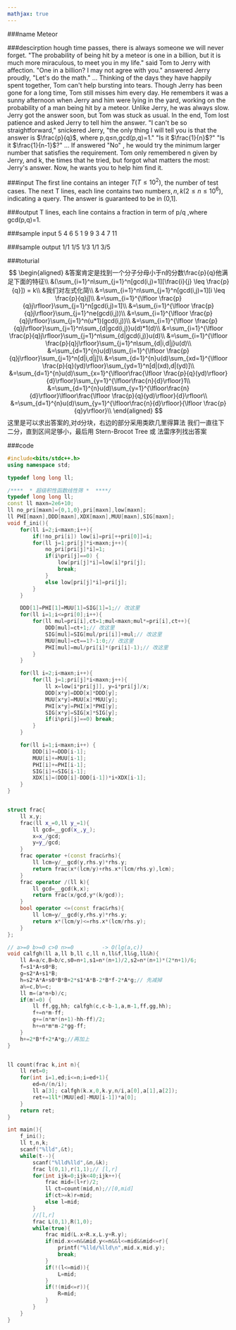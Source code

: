 ```yaml
---
mathjax: true
---
```


###name
Meteor

###descirption
hough time passes, there is always someone we will never forget.
"The probability of being hit by a meteor is one in a billion, but it is much more miraculous, to meet you in my life." said Tom to Jerry with affection.
"One in a billion? I may not agree with you." answered Jerry proudly, "Let's do the math."
...
Thinking of the days they have happily spent together, Tom can't help bursting into tears. Though Jerry has been gone for a long time, Tom still misses him every day. He remembers it was a sunny afternoon when Jerry and him were lying in the yard, working on the probability of a man being hit by a meteor.
Unlike Jerry, he was always slow. Jerry got the answer soon, but Tom was stuck as usual. In the end, Tom lost patience and asked Jerry to tell him the answer.
"I can't be so straightforward," snickered Jerry, "the only thing I will tell you is that the answer is $\frac{p}{q}$, where p,q≤n,gcd(p,q)=1."
"Is it $\frac{1}{n}$?"
"Is it $\frac{1}{n-1}$?"
...
If answered "No" , he would try the minimum larger number that satisfies the requirement.
Tom only remembered n given by Jerry, and k, the times that he tried, but forgot what matters the most: Jerry's answer. Now, he wants you to help him find it.

<!---more-->

###input
The first line contains an integer $T(T≤10^2)$, the number of test cases.
The next T lines, each line contains two number$s, n,k(2≤n≤10^6)$, indicating a query.
The answer is guaranteed to be in (0,1].

###output
T lines, each line contains a fraction in term of p/q ,where gcd(p,q)=1.

###sample input
5
4 6
5 1
9 9
3 4
7 11

###sample output
1/1
1/5
1/3
1/1
3/5

###toturial
$$
\begin{aligned}
&答案肯定是找到一个分子分母小于n的分数\frac{p}{q}他满足下面的特征\\
&(\sum_{i=1}^n\sum_{j=1}^n[gcd(i,j)=1][\frac{i}{j} \leq \frac{p}{q}]) = k\\
&我们对左式化简\\
&=\sum_{i=1}^n\sum_{j=1}^n[gcd(i,j)=1][i \leq \frac{p}{q}j]\\
&=\sum_{i=1}^{\lfloor \frac{p}{q}j\rfloor}\sum_{j=1}^n[gcd(i,j)=1]\\
&=\sum_{i=1}^{\lfloor \frac{p}{q}j\rfloor}\sum_{j=1}^ne(gcd(i,j))\\
&=\sum_{i=1}^{\lfloor \frac{p}{q}j\rfloor}\sum_{j=1}^n(u*1)(gcd(i,j))\\
&=\sum_{i=1}^{\lfloor \frac{p}{q}j\rfloor}\sum_{j=1}^n\sum_{d|gcd(i,j)}u(d)*1(d)\\
&=\sum_{i=1}^{\lfloor \frac{p}{q}j\rfloor}\sum_{j=1}^n\sum_{d|gcd(i,j)}u(d)\\
&=\sum_{i=1}^{\lfloor \frac{p}{q}j\rfloor}\sum_{j=1}^n\sum_{d|i,d|j}u(d)\\
&=\sum_{d=1}^{n}u(d)\sum_{i=1}^{\lfloor \frac{p}{q}j\rfloor}\sum_{j=1}^n[d|i,d|j]\\
&=\sum_{d=1}^{n}u(d)\sum_{xd=1}^{\lfloor \frac{p}{q}(yd)\rfloor}\sum_{yd=1}^n[d|(xd),d|(yd)]\\
&=\sum_{d=1}^{n}u(d)\sum_{x=1}^{\lfloor\frac{\lfloor \frac{p}{q}(yd)\rfloor}{d}\rfloor}\sum_{y=1}^{\lfloor\frac{n}{d}\rfloor}1\\
&=\sum_{d=1}^{n}u(d)\sum_{y=1}^{\lfloor\frac{n}{d}\rfloor}\lfloor\frac{\lfloor \frac{p}{q}(yd)\rfloor}{d}\rfloor\\
&=\sum_{d=1}^{n}u(d)\sum_{y=1}^{\lfloor\frac{n}{d}\rfloor}{\lfloor \frac{p}{q}y\rfloor}\\
\end{aligned}
$$
这里是可以求出答案的,对d分块，右边的部分采用类欧几里得算法
我们一直往下二分，直到区间足够小，最后用 Stern-Brocot Tree 或 法雷序列找出答案

###code
```cpp
#include<bits/stdc++.h>
using namespace std;

typedef long long ll;

/****  * 超级积性函数线性筛 *  ****/
typedef long long ll;
const ll maxn=2e6+10;
ll no_pri[maxn]={0,1,0},pri[maxn],low[maxn];
ll PHI[maxn],DDD[maxn],XDX[maxn],MUU[maxn],SIG[maxn];
void f_ini(){
    for(ll i=2;i<maxn;i++){
        if(!no_pri[i]) low[i]=pri[++pri[0]]=i;
        for(ll j=1;pri[j]*i<maxn;j++){
            no_pri[pri[j]*i]=1;
            if(i%pri[j]==0) {
                low[pri[j]*i]=low[i]*pri[j];
                break;
            }
            else low[pri[j]*i]=pri[j];
        }
    }

    DDD[1]=PHI[1]=MUU[1]=SIG[1]=1;// 改这里
    for(ll i=1;i<=pri[0];i++){
        for(ll mul=pri[i],ct=1;mul<maxn;mul*=pri[i],ct++){
            DDD[mul]=ct+1;// 改这里
            SIG[mul]=SIG[mul/pri[i]]+mul;// 改这里
            MUU[mul]=ct==1?-1:0;// 改这里
            PHI[mul]=mul/pri[i]*(pri[i]-1);// 改这里
        }
    }

    for(ll i=2;i<maxn;i++){
        for(ll j=1;pri[j]*i<maxn;j++){
            ll x=low[i*pri[j]], y=i*pri[j]/x;
            DDD[x*y]=DDD[x]*DDD[y];
            MUU[x*y]=MUU[x]*MUU[y];
            PHI[x*y]=PHI[x]*PHI[y];
            SIG[x*y]=SIG[x]*SIG[y];
            if(i%pri[j]==0) break;
        }
    }

    for(ll i=1;i<maxn;i++) {
        DDD[i]+=DDD[i-1];
        MUU[i]+=MUU[i-1];
        PHI[i]+=PHI[i-1];
        SIG[i]+=SIG[i-1];
        XDX[i]=(DDD[i]-DDD[i-1])*i+XDX[i-1];
    }
}


struct frac{
    ll x,y;
    frac(ll x_=0,ll y_=1){
        ll gcd=__gcd(x_,y_);
        x=x_/gcd;
        y=y_/gcd;
    }
    frac operator +(const frac&rhs){
        ll lcm=y/__gcd(y,rhs.y)*rhs.y;
        return frac(x*(lcm/y)+rhs.x*(lcm/rhs.y),lcm);
    }
    frac operator /(ll k){
        ll gcd=__gcd(k,x);
        return frac(x/gcd,y*(k/gcd));
    }
    bool operator <=(const frac&rhs){
        ll lcm=y/__gcd(y,rhs.y)*rhs.y;
        return x*(lcm/y)<=rhs.x*(lcm/rhs.y);
    }
};

// a>=0 b>=0 c>0 n>=0         -> O(lg(a,c))
void calfgh(ll a,ll b,ll c,ll n,ll&f,ll&g,ll&h){
    ll A=a/c,B=b/c,s0=n+1,s1=n*(n+1)/2,s2=n*(n+1)*(2*n+1)/6;
    f=s1*A+s0*B;
    g=s2*A+s1*B;
    h=s2*A*A+s0*B*B+2*s1*A*B-2*B*f-2*A*g;// 先减掉
    a%=c,b%=c;
    ll m=(a*n+b)/c;
    if(m!=0) {
        ll ff,gg,hh; calfgh(c,c-b-1,a,m-1,ff,gg,hh);
        f+=n*m-ff;
        g+=(n*m*(n+1)-hh-ff)/2;
        h+=n*m*m-2*gg-ff;
    }
    h+=2*B*f+2*A*g;//再加上
}


ll count(frac k,int n){
    ll ret=0;
    for(int i=1,ed;i<=n;i=ed+1){
        ed=n/(n/i);
        ll a[3]; calfgh(k.x,0,k.y,n/i,a[0],a[1],a[2]);
        ret+=1ll*(MUU[ed]-MUU[i-1])*a[0];
    }
    return ret;
}

int main(){
    f_ini();
    ll t,n,k;
    scanf("%lld",&t);
    while(t--){
        scanf("%lld%lld",&n,&k);
        frac l(0,1),r(1,1);// [l,r]
        for(int ijk=0;ijk<40;ijk++){
            frac mid=(l+r)/2;
            ll ct=count(mid,n);//[0,mid]
            if(ct>=k)r=mid;
            else l=mid;
        }
        //[l,r]
        frac L(0,1),R(1,0);
        while(true){
            frac mid(L.x+R.x,L.y+R.y);
            if(mid.x<=n&&mid.y<=n&&l<=mid&&mid<=r){
                printf("%lld/%lld\n",mid.x,mid.y);
                break;
            }
            if(!(l<=mid)){
                L=mid;
            }
            if(!(mid<=r)){
                R=mid;
            }
        }
    }
}
```